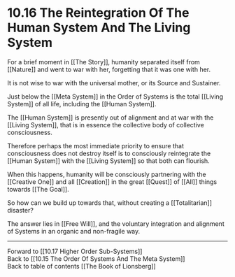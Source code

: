 # 10.16 The Reintegration Of The Human System And The Living System

For a brief moment in [[The Story]], humanity separated itself from [[Nature]] and went to war with her, forgetting that it was one with her. 

It is not wise to war with the universal mother, or its Source and Sustainer.

Just below the [[Meta System]] in the Order of Systems is the total [[Living System]] of all life, including the [[Human System]].

The [[Human System]] is presently out of alignment and at war with the [[Living System]], that is in essence the collective body of collective consciousness. 

Therefore perhaps the most immediate priority to ensure that consciousness does not destroy itself is to consciously reintegrate the [[Human System]] with the [[Living System]] so that both can flourish. 

When this happens, humanity will be consciously partnering with the [[Creative One]] and all [[Creation]] in the great [[Quest]] of [[All]] things towards [[The Goal]]. 

So how can we build up towards that, without creating a [[Totalitarian]] disaster? 

The answer lies in [[Free Will]], and the voluntary integration and alignment of Systems in an organic and non-fragile way.  

___

Forward to [[10.17 Higher Order Sub-Systems]]                 
Back to [[10.15 The Order Of Systems And The Meta System]]                      
Back to table of contents [[The Book of Lionsberg]]  

